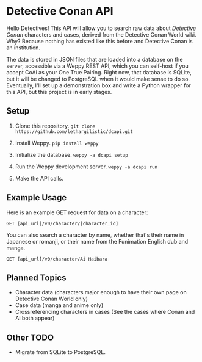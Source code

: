 # Detective Conan API

Hello Detectives! This API will allow you to search raw data about *Detective
Conan* characters and cases, derived from the Detective Conan World wiki.
Why? Because nothing has existed like this before
and Detective Conan is an institution.

The data is stored in JSON files that are loaded into a database on the server,
accessible via a Weppy REST API, which you can self-host if you accept CoAi as 
your One True Pairing. Right now, that database is SQLite, but it will be 
changed to PostgreSQL when it would make sense to do so. Eventually, I'll set
up a demonstration box and write a Python wrapper for this API, but this project
is in early stages.

## Setup
1. Clone this repository. `git clone https://github.com/lethargilistic/dcapi.git`

2. Install Weppy. `pip install weppy`

3. Initialize the database. `weppy -a dcapi setup`

4. Run the Weppy development server. `weppy -a dcapi run`

5. Make the API calls.

## Example Usage
Here is an example GET request for data on a character:

`GET [api_url]/v0/character/[character_id]`

You can also search a character by name, whether that's their name in Japanese or romanji, or their name from the Funimation English dub and manga.

`GET [api_url]/v0/character/Ai Haibara`

## Planned Topics
* Character data (characters major enough to have their own page on Detective Conan World only)
* Case data (manga and anime only)
* Crossreferencing characters in cases (See the cases where Conan and Ai both appear)

## Other TODO
* Migrate from SQLite to PostgreSQL.
